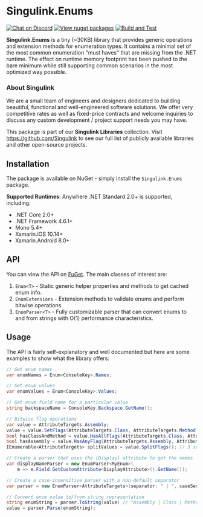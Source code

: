 # Singulink.Enums

[![Chat on Discord](https://img.shields.io/discord/906246067773923490)](https://discord.gg/EkQhJFsBu6)
[![View nuget packages](https://img.shields.io/nuget/v/Singulink.Enums.svg)](https://www.nuget.org/packages/Singulink.Enums/)
[![Build and Test](https://github.com/Singulink/Singulink.Enums/workflows/build%20and%20test/badge.svg)](https://github.com/Singulink/Singulink.Enums/actions?query=workflow%3A%22build+and+test%22)

**Singulink.Enums** is a tiny (~30KB) library that provides generic operations and extension methods for enumeration types. It contains a minimal set of the most common enumeration "must haves" that are missing from the .NET runtime. The effect on runtime memory footprint has been pushed to the bare minimum while still supporting common scenarios in the most optimized way possible.

### About Singulink

We are a small team of engineers and designers dedicated to building beautiful, functional and well-engineered software solutions. We offer very competitive rates as well as fixed-price contracts and welcome inquiries to discuss any custom development / project support needs you may have.

This package is part of our **Singulink Libraries** collection. Visit https://github.com/Singulink to see our full list of publicly available libraries and other open-source projects.

## Installation

The package is available on NuGet - simply install the `Singulink.Enums` package.

**Supported Runtimes**: Anywhere .NET Standard 2.0+ is supported, including:
- .NET Core 2.0+
- .NET Framework 4.6.1+
- Mono 5.4+
- Xamarin.iOS 10.14+
- Xamarin.Android 8.0+

## API

You can view the API on [FuGet](https://www.fuget.org/packages/Singulink.Enums). The main classes of interest are:
1. `Enum<T>` - Static generic helper properties and methods to get cached enum info.
2. `EnumExtensions` - Extension methods to validate enums and perform bitwise operations.
3. `EnumParser<T>` - Fully customizable parser that can convert enums to and from strings with O(1) performance characteristics.

## Usage

The API is fairly self-explanatory and well documented but here are some examples to show what the library offers:

```c#
// Get enum names
var enumNames = Enum<ConsoleKey>.Names;

// Get enum values
var enumValues = Enum<ConsoleKey>.Values;

// Get enum field name for a particular value
string backspaceName = ConsoleKey.Backspace.GetName();

// Bitwise flag operations
var value = AttributeTargets.Assembly;
value = value.SetFlags(AttributeTargets.Class, AttributeTargets.Method);
bool hasClassAndMethod = value.HasAllFlags(AttributeTargets.Class, AttributeTargets.Method); // true
bool hasAssembly = value.HasAnyFlag(AttributeTargets.Assembly, AttributeTargets.Constructor); // true
IEnumerable<AttributeTargets> splitValues = value.SplitFlags(); // 3 separate flags split out

// Create a parser that uses the [Display] attribute to get the names
var displayNameParser = new EnumParser<MyEnum>(
    m => m.Field.GetCustomAttribute<DisplayAttribute>().GetName());

// Create a case-insensitive parser with a non-default separator
var parser = new EnumParser<AttributeTargets>(separator: " | ", caseSensitive: false);

// Convert enum value to/from string representation
string enumString = parser.ToString(value) // "Assembly | Class | Method"
value = parser.Parse(enumString);
```
